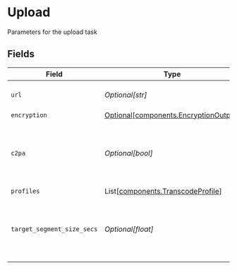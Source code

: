 # Upload

Parameters for the upload task


## Fields

| Field                                                                                | Type                                                                                 | Required                                                                             | Description                                                                          | Example                                                                              |
| ------------------------------------------------------------------------------------ | ------------------------------------------------------------------------------------ | ------------------------------------------------------------------------------------ | ------------------------------------------------------------------------------------ | ------------------------------------------------------------------------------------ |
| `url`                                                                                | *Optional[str]*                                                                      | :heavy_minus_sign:                                                                   | URL of the asset to "upload"                                                         | https://cdn.livepeer.com/ABC123/filename.mp4                                         |
| `encryption`                                                                         | [Optional[components.EncryptionOutput]](../../models/components/encryptionoutput.md) | :heavy_minus_sign:                                                                   | N/A                                                                                  |                                                                                      |
| `c2pa`                                                                               | *Optional[bool]*                                                                     | :heavy_minus_sign:                                                                   | Decides if the output video should include C2PA signature                            | true                                                                                 |
| `profiles`                                                                           | List[[components.TranscodeProfile](../../models/components/transcodeprofile.md)]     | :heavy_minus_sign:                                                                   | N/A                                                                                  |                                                                                      |
| `target_segment_size_secs`                                                           | *Optional[float]*                                                                    | :heavy_minus_sign:                                                                   | How many seconds the duration of each output segment should be                       | 6                                                                                    |